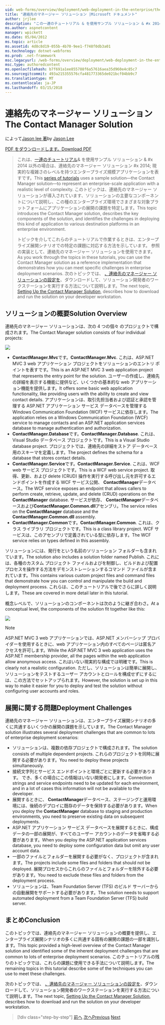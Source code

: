 ```yaml
---
uid: web-forms/overview/deployment/web-deployment-in-the-enterprise/the-contact-manager-solution
title: "連絡先のマネージャー ソリューション |Microsoft ドキュメント"
author: jrjlee
description: "この一連のチュートリアル & を使用サンプル ソリューション & #x 2014 以外の場合は、Contact Manager ソリューション #x 2014; 現実的なレベルを持つエンタープライズ規模アプリケーションを表すしています."
ms.author: aspnetcontent
manager: wpickett
ms.date: 05/04/2012
ms.topic: article
ms.assetid: 4d8c8d19-055b-4b70-9ee1-f748f0db3a01
ms.technology: dotnet-webforms
ms.prod: .net-framework
msc.legacyurl: /web-forms/overview/deployment/web-deployment-in-the-enterprise/the-contact-manager-solution
msc.type: authoredcontent
ms.openlocfilehash: b7f691a1ee855788f6a57616aea35d960e4c85c7
ms.sourcegitcommit: 493a215355576cfa481773365de021bcf04bb9c7
ms.translationtype: MT
ms.contentlocale: ja-JP
ms.lasthandoff: 03/15/2018
---
```

<a name="the-contact-manager-solution"></a><span data-ttu-id="01993-103">連絡先のマネージャー ソリューション</span><span class="sxs-lookup"><span data-stu-id="01993-103">The Contact Manager Solution</span></span>
====================
<span data-ttu-id="01993-104">によって[Jason lee 著](https://github.com/jrjlee)</span><span class="sxs-lookup"><span data-stu-id="01993-104">by [Jason Lee](https://github.com/jrjlee)</span></span>

[<span data-ttu-id="01993-105">PDF をダウンロードします。</span><span class="sxs-lookup"><span data-stu-id="01993-105">Download PDF</span></span>](https://msdnshared.blob.core.windows.net/media/MSDNBlogsFS/prod.evol.blogs.msdn.com/CommunityServer.Blogs.Components.WeblogFiles/00/00/00/63/56/8130.DeployingWebAppsInEnterpriseScenarios.pdf)

> <span data-ttu-id="01993-106">これは、[一連のチュートリアル](web-deployment-in-the-enterprise.md)& を使用サンプル ソリューション & #x 2014 以外の場合は、連絡先のマネージャー ソリューション #x 2014; 現実的な複雑さのレベルを持つエンタープライズ規模アプリケーションを表すです。</span><span class="sxs-lookup"><span data-stu-id="01993-106">This [series of tutorials](web-deployment-in-the-enterprise.md) uses a sample solution&#x2014;the Contact Manager solution&#x2014;to represent an enterprise-scale application with a realistic level of complexity.</span></span> <span data-ttu-id="01993-107">このトピックは、連絡先のマネージャー ソリューションが導入されています、ソリューションの主要なコンポーネントについて説明し、この種のエンタープライズ環境でさまざまな対象プラットフォームにアプリケーションの展開の課題を特定します。</span><span class="sxs-lookup"><span data-stu-id="01993-107">This topic introduces the Contact Manager solution, describes the key components of the solution, and identifies the challenges in deploying this kind of application to various destination platforms in an enterprise environment.</span></span>
> 
> <span data-ttu-id="01993-108">トピックを介してこれらのチュートリアルで作業するときは、エンタープライズ展開シナリオでの特定の課題に対応する方法を示しています。 参照の実装として、連絡先のマネージャー ソリューションを使用できます。</span><span class="sxs-lookup"><span data-stu-id="01993-108">As you work through the topics in these tutorials, you can use the Contact Manager solution as a reference implementation that demonstrates how you can meet specific challenges in enterprise deployment scenarios.</span></span> <span data-ttu-id="01993-109">次のトピックでは、 [、連絡先のマネージャー ソリューションの設定を](setting-up-the-contact-manager-solution.md)、ダウンロードして、ソリューション開発者のワークステーションを実行する方法について説明します。</span><span class="sxs-lookup"><span data-stu-id="01993-109">The next topic, [Setting Up the Contact Manager Solution](setting-up-the-contact-manager-solution.md), describes how to download and run the solution on your developer workstation.</span></span>


## <a name="solution-overview"></a><span data-ttu-id="01993-110">ソリューションの概要</span><span class="sxs-lookup"><span data-stu-id="01993-110">Solution Overview</span></span>

<span data-ttu-id="01993-111">連絡先のマネージャー ソリューションは、次の 4 つの個々 のプロジェクトで構成されます。</span><span class="sxs-lookup"><span data-stu-id="01993-111">The Contact Manager solution consists of four individual projects:</span></span>

![](the-contact-manager-solution/_static/image1.png)

- <span data-ttu-id="01993-112">**ContactManager.Mvc**です。</span><span class="sxs-lookup"><span data-stu-id="01993-112">**ContactManager.Mvc**.</span></span> <span data-ttu-id="01993-113">これは、ASP.NET MVC 3 web アプリケーション プロジェクトをソリューションのエントリ ポイントを表すです。</span><span class="sxs-lookup"><span data-stu-id="01993-113">This is an ASP.NET MVC 3 web application project that represents the entry point for the solution.</span></span> <span data-ttu-id="01993-114">ユーザーの作成し、連絡先の詳細を表示する機能に提供など、いくつかの基本的な web アプリケーション機能を提供します。</span><span class="sxs-lookup"><span data-stu-id="01993-114">It offers some basic web application functionality, like providing users with the ability to create and view contact details.</span></span> <span data-ttu-id="01993-115">アプリケーションは、取引先担当者および認証と承認を管理する ASP.NET アプリケーション サービス データベースを管理する Windows Communication Foundation (WCF) サービスに依存します。</span><span class="sxs-lookup"><span data-stu-id="01993-115">The application relies on a Windows Communication Foundation (WCF) service to manage contacts and an ASP.NET application services database to manage authentication and authorization.</span></span>
- <span data-ttu-id="01993-116">**ContactManager.Database**です。</span><span class="sxs-lookup"><span data-stu-id="01993-116">**ContactManager.Database**.</span></span> <span data-ttu-id="01993-117">これは、Visual Studio データベース プロジェクトです。</span><span class="sxs-lookup"><span data-stu-id="01993-117">This is a Visual Studio database project.</span></span> <span data-ttu-id="01993-118">プロジェクトでは、連絡先の詳細をストア データベース用のスキーマを定義します。</span><span class="sxs-lookup"><span data-stu-id="01993-118">The project defines the schema for a database that stores contact details.</span></span>
- <span data-ttu-id="01993-119">**ContactManager.Service**です。</span><span class="sxs-lookup"><span data-stu-id="01993-119">**ContactManager.Service**.</span></span> <span data-ttu-id="01993-120">これは、WCF web サービス プロジェクトです。</span><span class="sxs-lookup"><span data-stu-id="01993-120">This is a WCF web service project.</span></span> <span data-ttu-id="01993-121">取得、更新、および delete (CRUD) 操作を実行する呼び出し元を許可するエンドポイントを作成する WCF サービス公開、 **ContactManager**データベース。</span><span class="sxs-lookup"><span data-stu-id="01993-121">The WCF service exposes an endpoint that allows callers to perform create, retrieve, update, and delete (CRUD) operations on the **ContactManager** database.</span></span> <span data-ttu-id="01993-122">サービスが依存、 **ContactManager**データベースおよび**ContactManager.Common.dll**アセンブリ。</span><span class="sxs-lookup"><span data-stu-id="01993-122">The service relies on the **ContactManager** database and the **ContactManager.Common.dll** assembly.</span></span>
- <span data-ttu-id="01993-123">**ContactManager.Common**です。</span><span class="sxs-lookup"><span data-stu-id="01993-123">**ContactManager.Common**.</span></span> <span data-ttu-id="01993-124">これは、クラス ライブラリ プロジェクトです。</span><span class="sxs-lookup"><span data-stu-id="01993-124">This is a class library project.</span></span> <span data-ttu-id="01993-125">WCF サービスは、このアセンブリで定義されている型に依存します。</span><span class="sxs-lookup"><span data-stu-id="01993-125">The WCF service relies on types defined in this assembly.</span></span>

<span data-ttu-id="01993-126">ソリューションには、発行をという名前のソリューション フォルダーも含まれています。</span><span class="sxs-lookup"><span data-stu-id="01993-126">The solution also includes a solution folder named Publish.</span></span> <span data-ttu-id="01993-127">これには、各種のカスタム プロジェクト ファイルおよびを制御し、ビルドおよび配置プロセスを操作する方法をデモンストレーションするコマンド ファイルが含まれています。</span><span class="sxs-lookup"><span data-stu-id="01993-127">This contains various custom project files and command files that demonstrate how you can control and manipulate the build and deployment process.</span></span> <span data-ttu-id="01993-128">これらは、このチュートリアルで後でさらに詳しく説明します。</span><span class="sxs-lookup"><span data-stu-id="01993-128">These are covered in more detail later in this tutorial.</span></span>

<span data-ttu-id="01993-129">概念レベルで、ソリューションのコンポーネントは次のように継ぎ合わさ。</span><span class="sxs-lookup"><span data-stu-id="01993-129">At a conceptual level, the components of the solution fit together like this:</span></span>

![](the-contact-manager-solution/_static/image2.png)

> [!NOTE]
> <span data-ttu-id="01993-130">ASP.NET MVC 3 web アプリケーションでは、ASP.NET メンバーシップ プロバイダーを使用するときに、web アプリケーション内のすべてのページは匿名アクセスを許可します。</span><span class="sxs-lookup"><span data-stu-id="01993-130">While the ASP.NET MVC 3 web application uses the ASP.NET membership provider, all the pages within the web application allow anonymous access.</span></span> <span data-ttu-id="01993-131">これはいない現実的な構成では明確です。</span><span class="sxs-lookup"><span data-stu-id="01993-131">This is clearly not a realistic configuration.</span></span> <span data-ttu-id="01993-132">ただし、ソリューションは簡単に展開し、ソリューションをテストするユーザー アカウントとロールを構成せずにするには、この方法でセットアップられます。</span><span class="sxs-lookup"><span data-stu-id="01993-132">However, the solution is set up in this way to make it easier for you to deploy and test the solution without configuring user accounts and roles.</span></span>


## <a name="deployment-challenges"></a><span data-ttu-id="01993-133">展開に関する問題</span><span class="sxs-lookup"><span data-stu-id="01993-133">Deployment Challenges</span></span>

<span data-ttu-id="01993-134">連絡先のマネージャー ソリューションは、エンタープライズ展開シナリオの多くに共通するいくつかの展開の課題を示しています。</span><span class="sxs-lookup"><span data-stu-id="01993-134">The Contact Manager solution illustrates several deployment challenges that are common to lots of enterprise deployment scenarios:</span></span>

- <span data-ttu-id="01993-135">ソリューションは、複数の依存プロジェクトで構成されます。</span><span class="sxs-lookup"><span data-stu-id="01993-135">The solution consists of multiple dependent projects.</span></span> <span data-ttu-id="01993-136">これらのプロジェクトを同時に展開する必要があります。</span><span class="sxs-lookup"><span data-stu-id="01993-136">You need to deploy these projects simultaneously.</span></span>
- <span data-ttu-id="01993-137">接続文字列とサービス エンドポイントと環境ごとに更新する必要があります。 でき、多くの場合にこの情報はいない開発者にします。</span><span class="sxs-lookup"><span data-stu-id="01993-137">Connection strings and service endpoints need to be updated for each environment, and in a lot of cases this information will not be available to the developer.</span></span>
- <span data-ttu-id="01993-138">展開するときに、 **ContactManager**データベース、ステージングと運用環境には、後続のデプロイに既存のデータを保持する必要があります。</span><span class="sxs-lookup"><span data-stu-id="01993-138">When you deploy the **ContactManager** database to staging and production environments, you need to preserve existing data on subsequent deployments.</span></span>
- <span data-ttu-id="01993-139">ASP.NET アプリケーション サービス データベースを展開するときに、構成データの一部の展開が、すべてのユーザー アカウントのデータを省略する必要があります。</span><span class="sxs-lookup"><span data-stu-id="01993-139">When you deploy the ASP.NET application services database, you need to deploy some configuration data but omit any user account data.</span></span>
- <span data-ttu-id="01993-140">一部のファイルとフォルダーを展開する必要がなく、プロジェクトが含まれます。</span><span class="sxs-lookup"><span data-stu-id="01993-140">The projects include some files and folders that should not be deployed.</span></span> <span data-ttu-id="01993-141">展開プロセスからこれらのファイルとフォルダーを除外する必要があります。</span><span class="sxs-lookup"><span data-stu-id="01993-141">You need to exclude these files and folders from the deployment process.</span></span>
- <span data-ttu-id="01993-142">ソリューションは、Team Foundation Server (TFS) のビルド サーバーからの自動展開をサポートする必要があります。</span><span class="sxs-lookup"><span data-stu-id="01993-142">The solution needs to support automated deployment from a Team Foundation Server (TFS) build server.</span></span>

## <a name="conclusion"></a><span data-ttu-id="01993-143">まとめ</span><span class="sxs-lookup"><span data-stu-id="01993-143">Conclusion</span></span>

<span data-ttu-id="01993-144">このトピックでは、連絡先のマネージャー ソリューションの概要を提供し、エンタープライズ展開シナリオの多くに共通する固有の展開の課題の一部を識別します。</span><span class="sxs-lookup"><span data-stu-id="01993-144">This topic provided a high-level overview of the Contact Manager solution and identified some of the inherent deployment challenges that are common to lots of enterprise deployment scenarios.</span></span> <span data-ttu-id="01993-145">このチュートリアルの残りのトピックでは、これらの課題に使用できる手法について説明します。</span><span class="sxs-lookup"><span data-stu-id="01993-145">The remaining topics in this tutorial describe some of the techniques you can use to meet these challenges.</span></span>

<span data-ttu-id="01993-146">次のトピックでは、 [、連絡先のマネージャー ソリューションの設定を](setting-up-the-contact-manager-solution.md)、ダウンロードして、ソリューション開発者のワークステーションを実行する方法について説明します。</span><span class="sxs-lookup"><span data-stu-id="01993-146">The next topic, [Setting Up the Contact Manager Solution](setting-up-the-contact-manager-solution.md), describes how to download and run the solution on your developer workstation.</span></span>

>[!div class="step-by-step"]
<span data-ttu-id="01993-147">[前へ](web-deployment-in-the-enterprise.md)
[次へ](setting-up-the-contact-manager-solution.md)</span><span class="sxs-lookup"><span data-stu-id="01993-147">[Previous](web-deployment-in-the-enterprise.md)
[Next](setting-up-the-contact-manager-solution.md)</span></span>
